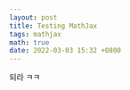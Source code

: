 ```yaml
---
layout: post
title: Testing MathJax
tags: mathjax
math: true
date: 2022-03-03 15:32 +0800
---
```

되라 ㅋㅋ